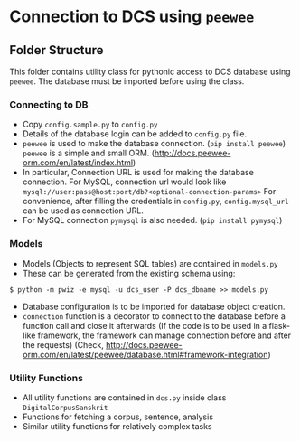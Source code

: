 # Connection to DCS using `peewee`

## Folder Structure

This folder contains utility class for pythonic access to DCS database using
`peewee`. The database must be imported before using the class.

### Connecting to DB
- Copy `config.sample.py` to `config.py`
- Details of the database login can be added to `config.py` file.
- `peewee` is used to make the database connection. (`pip install peewee`)
   `peewee` is a simple and small ORM. (http://docs.peewee-orm.com/en/latest/index.html)
- In particular, Connection URL is used for making the database connection.
  For MySQL, connection url would look like `mysql://user:pass@host:port/db?<optional-connection-params>`
  For convenience, after filling the credentials in `config.py`, `config.mysql_url` can be used as connection URL.
- For MySQL connection `pymysql` is also needed. (`pip install pymysql`)

### Models

- Models (Objects to represent SQL tables) are contained in `models.py`
- These can be generated from the existing schema using:

`$ python -m pwiz -e mysql -u dcs_user -P dcs_dbname >> models.py`

- Database configuration is to be imported for database object creation.
- `connection` function is a decorator to connect to the database before a function call and close it afterwards
  (If the code is to be used in a flask-like framework, the framework can manage connection before and after the requests)
  (Check, http://docs.peewee-orm.com/en/latest/peewee/database.html#framework-integration)

### Utility Functions
- All utility functions are contained in `dcs.py` inside class `DigitalCorpusSanskrit`
- Functions for fetching a corpus, sentence, analysis
- Similar utility functions for relatively complex tasks
